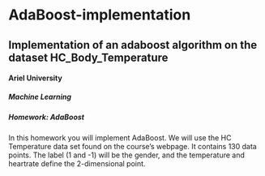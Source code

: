 # AdaBoost-implementation
## Implementation of an adaboost algorithm on the dataset  HC_Body_Temperature

<h4>Ariel University</h4>
<h5>Machine Learning</h5>
<h5>Homework: AdaBoost</h5>

<p>
  In this homework you will implement AdaBoost.
  We will use the HC Temperature data set found on the course’s webpage.
  It contains 130 data points. The label (1 and -1) will be the gender,
  and the temperature and heartrate define the 2-dimensional point.  
  </p>

